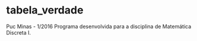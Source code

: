 # tabela_verdade

Puc Minas - 1/2016
Programa desenvolvida para a disciplina de Matemática Discreta I.
